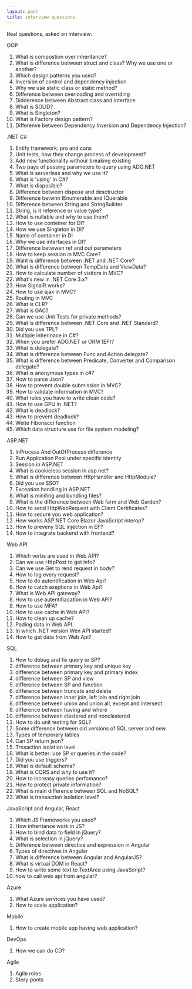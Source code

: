```yaml
---
layout: post
title: interview questions
---
```

Real questions, asked on interview:

OOP
1. What is compostion over inheritance?
2. What is difference between struct and class? Why we use one or another?
3. Which design patterns you used?
4. Inversion of control and dependency injection
5. Why we use static class or static method?
6. Difference between overloading and overriding
7. Didderence between Abstract class and interface
8. What is SOLID?
9. What is Singleton?
10. What is Factory design pattern?
11. Differenve between Dependency Inversion and Dependency Injection?


.NET C#
1. Entify framework: pro and cons
2. Unit tests, how they change process of development?
3. Add new functionality withour breaking existing
4. Two pays of passing parameters to query using ADO.NET
5. What is serverless and why we use it?
6. What is 'using' in C#?
7. What is disposible?
8. Difference between dispose and desctructor
9. Difference betwnn IEnumerable and IQuerable
10. Difference between String and StringBuilder
11. String, is it reference or value type?
12. What is nullable and why to use them?
13. How to use conteiner for DI?
14. How we use Singleton in DI?
15. Name of container in DI
16. Why we use interfaces in DI?
17. Difference betwwen ref and out parameters
18. How to keep session in MVC Core?
19. Waht is difference between .NET and .NET Core?
20. What is difference between TempData and ViewData?
21. How to calculate number of visitors in MVC?
22. What's new in .NET Core 3.x?
23. How SignalR works?
24. How to use ajax in MVC?
25. Routing in MVC
26. What is CLR?
27. What is GAC?
28. Can we use Unit Tests for private methods?
29. What is difference between .NET Core and .NET Standard?
30. Did you use TPL?
31. Multiple inherinace in C#?
32. When you prefer ADO.NET or ORM (EF)?
33. What is delegate?
34. What is difference between Func and Action delegate?
35. What is difference between Predicate, Converter and Comparison delegate?
36. What is anonymous types in c#?
37. How to parce Json?
38. How to prevent double submission in MVC?
39. How to validate information in MVC?
40. What rules you have to write clean code?
41. How to use GPU in .NET?
42. What is deadlock?
43. How to prevent deadlock?
44. Weite Fibonacci function
45. Which data structure use for file system modeling?


ASP.NET
1. InProcess And OutOfProcess difference
2. Run Application Pool under specific identity
3. Session in ASP.NET
4. What is cookieless session in asp.net?
5. What is difference between HttpHandler and HttpModule?
6. Did you use SSO?
7. Exception handling in ASP.NET
8. What is minifing and bundling files?
9. What is the difference between Web farm and Web Garden?
10. How to send HttpWebRequest with Client Certificates?
11. How to secure you web application?
12. How works ASP.NET Core Blazor JavaScript interop?
13. How to preveny SQL injection in EF?
14. How to integrate backend with frontend?


Web API
1. Which verbs are used in Web API?
2. Can we use HttpPost to get info?
3. Can we use Get to rend request in body?
4. How to log every request?
5. How to do autentification in Web Api?
6. How to catch exeptions in Web Api?
7. What is Web API gateway?
8. How to use autentifiacation in Web API?
9. How to use MFA?
10. How to use cache in Web API?
11. How to clean up cache?
12. Pading data in Web API.
13. In which .NET version Wen API started?
14. How to get data from Web Api?


SQL
1. How to debug and fix query or SP?
2. difference between primary key and unique key
3. difference between primary key and primary index
4. difference between SP and view
5. difference between SP and function
6. difference between truncate and delete 
7. difference between inner join, left join and right join
8. difference between union and union all, except and intersect
9. difference between having and where
10. difference between clastered and nonclastered 
11. How to do unit testing for SQL?
12. Some difference between old versions of SQL server and new
13. Types of temporary tables
14. Can SP return json?
15. Trnsaction isolation level
16. What is better: use SP or queries in the code?
17. Did you use triggers?
18. What is default schema?
19. What is CQRS and why to use it?
20. How to increasy queries perfomance?
21. How to protect private information?
22. What is main difference between SQL and NoSQL?
23. What is transaction isolation level?


JavaScript and Angular, React
1. Which JS Framoworks you used?
2. How inheritance work in JS?
3. How to bind data to field in jQuery?
4. What is selection in jQuery?
5. Difference between directive and expression in Angular
6. Types of directives in Angular
7. What is difference between Angular and AngularJS?
8. What is virtual DOM in React?
9. How to write some text to TextArea using JavaScript?
10. how to call web api from angular?


Azure
1. What Azure services you have used?
2. How to scale application?


Mobile
1. How to create mobile app having web application?


DevOps
1. How we can do CD?


Agile
1. Agile roles
2. Story ponts


